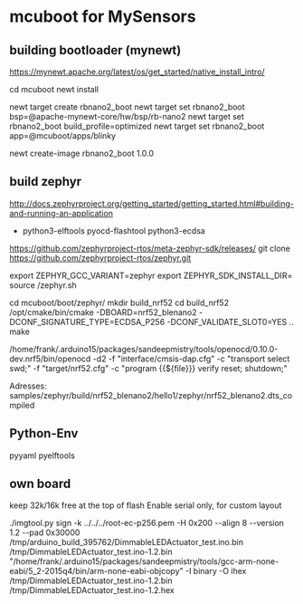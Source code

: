 # mcuboot for MySensors

## building bootloader (mynewt)

https://mynewt.apache.org/latest/os/get_started/native_install_intro/


cd mcuboot
newt install

newt target create rbnano2_boot
newt target set rbnano2_boot bsp=@apache-mynewt-core/hw/bsp/rb-nano2
newt target set rbnano2_boot build_profile=optimized
newt target set rbnano2_boot app=@mcuboot/apps/blinky

newt create-image rbnano2_boot 1.0.0 

## build zephyr

http://docs.zephyrproject.org/getting_started/getting_started.html#building-and-running-an-application
+ python3-elftools pyocd-flashtool python3-ecdsa


https://github.com/zephyrproject-rtos/meta-zephyr-sdk/releases/
git clone https://github.com/zephyrproject-rtos/zephyr.git

export ZEPHYR_GCC_VARIANT=zephyr
export ZEPHYR_SDK_INSTALL_DIR=<sdk installation directory>
source <zepyhr>/zephyr.sh

cd  mcuboot/boot/zephyr/
mkdir build_nrf52
cd build_nrf52
/opt/cmake/bin/cmake -DBOARD=nrf52_blenano2 -DCONF_SIGNATURE_TYPE=ECDSA_P256 -DCONF_VALIDATE_SLOT0=YES ..
make

/home/frank/.arduino15/packages/sandeepmistry/tools/openocd/0.10.0-dev.nrf5/bin/openocd -d2 -f "interface/cmsis-dap.cfg" -c "transport select swd;" -f "target/nrf52.cfg" -c "program {{${file}}} verify reset; shutdown;"

Adresses:
samples/zephyr/build/nrf52_blenano2/hello1/zephyr/nrf52_blenano2.dts_compiled


## Python-Env

pyyaml
pyelftools

## own board

keep 32k/16k free at the top of flash
Enable serial only, for custom layout



./imgtool.py sign -k ../../../root-ec-p256.pem -H 0x200 --align 8 --version 1.2 --pad 0x30000 /tmp/arduino_build_395762/DimmableLEDActuator_test.ino.bin /tmp/DimmableLEDActuator_test.ino-1.2.bin
"/home/frank/.arduino15/packages/sandeepmistry/tools/gcc-arm-none-eabi/5_2-2015q4/bin/arm-none-eabi-objcopy" -I binary -O ihex /tmp/DimmableLEDActuator_test.ino-1.2.bin /tmp/DimmableLEDActuator_test.ino-1.2.hex
